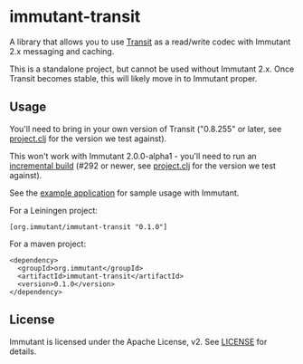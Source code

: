 # immutant-transit

A library that allows you to use
[Transit](https://github.com/cognitect/transit-format) as a read/write
codec with Immutant 2.x messaging and caching.

This is a standalone project, but cannot be used without
Immutant 2.x. Once Transit becomes stable, this will likely move in to
Immutant proper.

## Usage

You'll need to bring in your own version of Transit ("0.8.255" or
later, see [project.clj](project.clj) for the version we test
against).

This won't work with Immutant 2.0.0-alpha1 - you'll need to run an
[incremental build](http://immutant.org/builds/2x/) (#292 or newer,
see [project.clj](project.clj) for the version we test against).

See the [example application](example-app/README.md) for sample usage
with Immutant.

For a Leiningen project:

    [org.immutant/immutant-transit "0.1.0"]

For a maven project:

    <dependency>
      <groupId>org.immutant</groupId>
      <artifactId>immutant-transit</artifactId>
      <version>0.1.0</version>
    </dependency>

## License

Immutant is licensed under the Apache License, v2. See
[LICENSE](LICENSE) for details.
